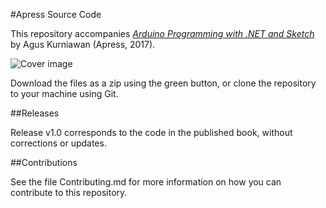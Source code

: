 #Apress Source Code

This repository accompanies [*Arduino Programming with .NET and Sketch*](http://www.apress.com/9781484226582) by Agus Kurniawan (Apress, 2017).

![Cover image](9781484226582.jpg)

Download the files as a zip using the green button, or clone the repository to your machine using Git.

##Releases

Release v1.0 corresponds to the code in the published book, without corrections or updates.

##Contributions

See the file Contributing.md for more information on how you can contribute to this repository.
